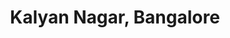 ---
title: Kalyan Nagar, Bangalore
url: /kalyan-nagar-bangalore/
latitude: 13.026
longitude: 77.641
---